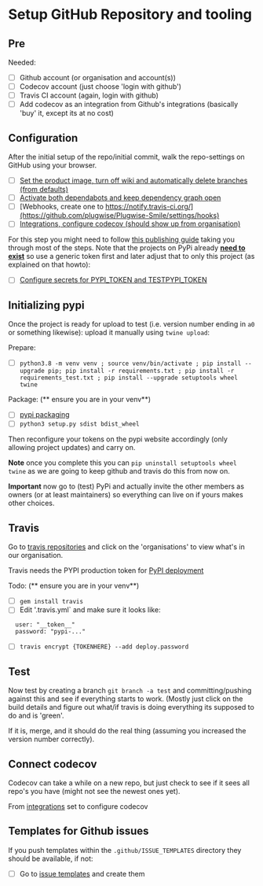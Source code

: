 # Setup GitHub Repository and tooling

## Pre

Needed:

 - [ ] Github account (or organisation and account(s))
 - [ ] Codecov account (just choose 'login with github')
 - [ ] Travis CI account (again, login with github)
 - [ ] Add codecov as an integration from Github's integrations (basically 'buy' it, except its at no cost)

## Configuration

After the initial setup of the repo/initial commit, walk the repo-settings on GitHub using your browser.

 - [ ] [Set the product image, turn off wiki and automatically delete branches (from defaults)](https://github.com/plugwise/python-plugwise/settings)
 - [ ] [Activate both dependabots and keep dependency graph open](https://github.com/plugwise/python-plugwise/settings/security_analysis)
 - [ ] [Webhooks, create one to https://notify.travis-ci.org/](https://github.com/plugwise/Plugwise-Smile/settings/hooks)
 - [ ] [Integrations, configure codecov (should show up from organisation)](https://github.com/plugwise/python-plugwise/settings/installations)

For this step you might need to follow [this publishing guide](https://packaging.python.org/guides/publishing-package-distribution-releases-using-github-actions-ci-cd-workflows/) taking you through most of the steps. Note that the projects on PyPi already [**need to exist**](https://packaging.python.org/tutorials/packaging-projects/) so use a generic token first and later adjust that to only this project (as explained on that howto):

 - [ ] [Configure secrets for PYPI_TOKEN and TESTPYPI_TOKEN](https://github.com/plugwise/Plugwise-Smile/settings/secrets)

## Initializing pypi

Once the project is ready for upload to test (i.e. version number ending in `a0` or something likewise): upload it manually using `twine upload`: 

Prepare:

 - [ ] `python3.8 -m venv venv ; source venv/bin/activate ; pip install --upgrade pip; pip install -r requirements.txt ; pip install -r requirements_test.txt ; pip install --upgrade setuptools wheel
twine`

Package: (** ensure you are in your venv**)

 - [ ] [pypi packaging](https://packaging.python.org/tutorials/packaging-projects/)
 - [ ] `python3 setup.py sdist bdist_wheel`

Then reconfigure your tokens on the pypi website accordingly (only allowing project updates) and carry on.

**Note** once you complete this you can `pip uninstall setuptools wheel twine` as we are going to keep github and travis do this from now on.

**Important** now go to (test) PyPi and actually invite the other members as owners (or at least maintainers) so everything can live on if yours makes other choices.

## Travis

Go to [travis repositories](https://travis-ci.org/account/repositories) and click on the 'organisations' to view what's in our organisation.

Travis needs the PYPI production token for [PyPI deployment](https://docs.travis-ci.com/user/deployment/pypi/)

Todo: (** ensure you are in your venv**)

 - [ ] `gem install travis`
 - [ ] Edit '.travis.yml` and make sure it looks like:

```
  user: "__token__"
  password: "pypi-..."
```
 - [ ] `travis encrypt {TOKENHERE} --add deploy.password`

## Test

Now test by creating a branch `git branch -a test` and committing/pushing against this and see if everything starts to work.
(Mostly just click on the build details and figure out what/if travis is doing everything its supposed to do and is 'green'.

If it is, merge, and it should do the real thing (assuming you increased the version number correctly).

## Connect codecov

Codecov can take a while on a new repo, but just check to see if it sees all repo's you have (might not see the newest ones yet).

From [integrations](https://github.com/plugwise/python-plugwise/settings/installations) set to configure codecov

## Templates for Github issues

If you push templates within the `.github/ISSUE_TEMPLATES` directory they should be available, if not:

 - [ ] Go to [issue templates](https://github.com/plugwise/python-plugwise/issues/templates/edit) and create them


